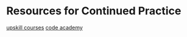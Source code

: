 # Resources for Continued Practice

[upskill courses](http://upskillcourses.com/)
[code academy](https://www.codecademy.com/)

